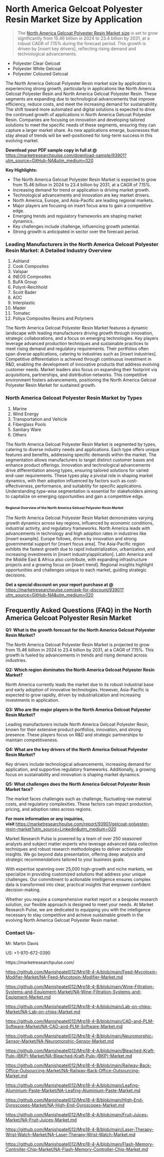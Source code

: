 <h1>North America Gelcoat Polyester Resin Market&nbsp;Size by Application</h1><blockquote><p>The <a href="https://marketresearchpulse.com/download-sample/93901?utm_source=GitHub-NA&amp;utm_medium=020">North America Gelcoat Polyester Resin Market size</a> is set to grow significantly from 15.46 billion in 2024 to 23.4 billion by 2031, at a robust CAGR of 7.15% during the forecast period. This growth is driven by [insert key drivers], reflecting rising demand and technological advancements.</p></blockquote><ul><li>Polyester Clear Gelcoat<li> Polyester White Gelcoat<li> Polyester Coloured Gelcoat</li></ul><p>The North America Gelcoat Polyester Resin market size by application is experiencing strong growth, particularly in applications like North America Gelcoat Polyester Resin and North America Gelcoat Polyester Resin. These segments are expanding due to technological advancements that improve efficiency, reduce costs, and meet the increasing demand for sustainability. The shift toward more automated and digital solutions is expected to drive the continued growth of applications in North America Gelcoat Polyester Resin. Companies are focusing on innovation and developing tailored solutions to meet the specific needs of these segments, ensuring they can capture a larger market share. As new applications emerge, businesses that stay ahead of trends will be well-positioned for long-term success in this evolving market.</p><p><strong>Download your PDF sample copy in full at @ </strong><a href="https://marketresearchpulse.com/download-sample/93901?utm_source=GitHub-NA&amp;utm_medium=020">https://marketresearchpulse.com/download-sample/93901?utm_source=GitHub-NA&amp;utm_medium=020</a></p><p><strong>Key Highlights: </strong></p><ul><li>The North America Gelcoat Polyester Resin Market is expected to grow from 15.46 billion in 2024 to 23.4 billion by 2031, at a CAGR of 7.15%.</li><li>Increasing demand for trend or application is driving market growth.</li><li>Technological advancements and innovation are key market drivers.</li><li>North America, Europe, and Asia-Pacific are leading regional markets.</li><li>Major players are focusing on insert focus area to gain a competitive edge.</li><li>Emerging trends and regulatory frameworks are shaping market dynamics.</li><li>Key challenges include challenge, influencing growth potential.</li><li>Strong growth is anticipated in sector over the forecast period.</li></ul><h3>Leading Manufacturers in the North America Gelcoat Polyester Resin Market: A Detailed Industry Overview</h3><ol><li>Ashland</li><li>Cook Composites</li><li>Valspar</li><li>INEOS Composites</li><li>BuFA Group</li><li>Polynt-Reichhold</li><li>Scott Bader</li><li>AOC</li><li>Interplastic</li><li>Mader</li><li>Tomatec</li><li>Poliya Composites Resins and Polymers</li></ol><div class="flex max-w-full flex-col flex-grow"><div class="min-h-8 text-message flex w-full flex-col items-end gap-2 whitespace-normal break-words [.text-message+&amp;]:mt-5" dir="auto" data-message-author-role="assistant" data-message-id="fd8432e4-4910-450d-b182-61b7bfb0a01f" data-message-model-slug="gpt-4o"><div class="flex w-full flex-col gap-1 empty:hidden first:pt-[3px]"><div class="markdown prose w-full break-words dark:prose-invert light"><p>The North America Gelcoat Polyester Resin Market features a dynamic landscape with leading manufacturers driving growth through innovation, strategic collaborations, and a focus on emerging technologies. Key players leverage advanced production techniques and sustainable practices to meet rising demand and regulatory requirements. Their portfolios often span diverse applications, catering to industries such as [insert industries]. Competitive differentiation is achieved through continuous investment in R&amp;D, enabling the development of innovative products that address evolving customer needs. Market leaders also focus on expanding their footprint via acquisitions, partnerships, and distribution networks. This competitive environment fosters advancements, positioning the North America Gelcoat Polyester Resin Market for sustained growth.</p></div></div></div></div><h3>North America Gelcoat Polyester Resin Market by Types</h3><ol><li>Marine<li> Wind Energy<li> Transportation and Vehicle<li> Fiberglass Pools<li> Sanitary Ware<li> Others</li></ol><div class="flex max-w-full flex-col flex-grow"><div class="min-h-8 text-message flex w-full flex-col items-end gap-2 whitespace-normal break-words [.text-message+&amp;]:mt-5" dir="auto" data-message-author-role="assistant" data-message-id="084470be-0bb7-4664-bddf-5156b4f41249" data-message-model-slug="gpt-4o-mini"><div class="flex w-full flex-col gap-1 empty:hidden first:pt-[3px]"><div class="markdown prose w-full break-words dark:prose-invert light"><p>The North America Gelcoat Polyester Resin Market is segmented by types, catering to diverse industry needs and applications. Each type offers unique features and benefits, addressing specific demands within the market. The segmentation allows manufacturers to target distinct customer bases and enhance product offerings. Innovation and technological advancements drive differentiation among types, ensuring tailored solutions for varied end-user requirements. These types play a pivotal role in shaping market dynamics, with their adoption influenced by factors such as cost-effectiveness, performance, and suitability for specific applications. Understanding type-wise segmentation is essential for stakeholders aiming to capitalize on emerging opportunities and gain a competitive edge.</p></div></div></div></div><h3><span style="font-size: 11px;">Regional Overview of the North America Gelcoat Polyester Resin Market</span></h3><div class="flex max-w-full flex-col flex-grow"><div class="min-h-8 text-message flex w-full flex-col items-end gap-2 whitespace-normal break-words [.text-message+&amp;]:mt-5" dir="auto" data-message-author-role="assistant" data-message-id="e9038762-ce64-4e30-91c9-9bd413514231" data-message-model-slug="gpt-4o-mini"><div class="flex w-full flex-col gap-1 empty:hidden first:pt-[3px]"><div class="markdown prose w-full break-words dark:prose-invert light"><p>The North America Gelcoat Polyester Resin Market demonstrates varying growth dynamics across key regions, influenced by economic conditions, industrial activity, and regulatory frameworks. North America leads with advancements in technology and high adoption rates in industries like [insert example]. Europe follows, driven by innovation and strong governmental support for [insert focus area]. The Asia-Pacific region exhibits the fastest growth due to rapid industrialization, urbanization, and increasing investments in [insert industry/application]. Latin America and the Middle East &amp; Africa also contribute, with expanding infrastructure projects and a growing focus on [insert trend]. Regional insights highlight opportunities and challenges unique to each market, guiding strategic decisions.</p></div></div></div></div><p><strong>Get a special discount on your report purchase at @ </strong><a href="https://marketresearchpulse.com/ask-for-discount/93901?utm_source=GitHub-NA&amp;utm_medium=020">https://marketresearchpulse.com/ask-for-discount/93901?utm_source=GitHub-NA&amp;utm_medium=020</a></p><h2>Frequently Asked Questions (FAQ) in the North America Gelcoat Polyester Resin Market</h2><p><strong>Q1: What is the growth forecast for the North America Gelcoat Polyester Resin Market?</strong></p><p>The North America Gelcoat Polyester Resin Market is projected to grow from 15.46 billion in 2024 to 23.4 billion by 2031, at a CAGR of 7.15%. This growth is fueled by advancements in trends and rising demand across industries.</p><p><strong>Q2: Which region dominates the North America Gelcoat Polyester Resin Market?</strong></p><p>North America currently leads the market due to its robust industrial base and early adoption of innovative technologies. However, Asia-Pacific is expected to grow rapidly, driven by industrialization and increasing investments in application.</p><p><strong>Q3: Who are the major players in the North America Gelcoat Polyester Resin Market?</strong></p><p>Leading manufacturers include North America Gelcoat Polyester Resin, known for their extensive product portfolios, innovation, and strong presence. These players focus on R&amp;D and strategic partnerships to maintain competitiveness.</p><p><strong>Q4: What are the key drivers of the North America Gelcoat Polyester Resin Market?</strong></p><p>Key drivers include technological advancements, increasing demand for application, and supportive regulatory frameworks. Additionally, a growing focus on sustainability and innovation is shaping market dynamics.</p><p><strong>Q5: What challenges does the North America Gelcoat Polyester Resin Market face?</strong></p><p>The market faces challenges such as challenge, fluctuating raw material costs, and regulatory complexities. These factors can impact production, pricing, and adoption rates across regions.</p><p><strong>For more information or any inquiries, visit&nbsp;</strong><a href="https://marketresearchpulse.com/report/93901/gelcoat-polyester-resin-market?utm_source=Linkedin&utm_medium=020">https://marketresearchpulse.com/report/93901/gelcoat-polyester-resin-market?utm_source=Linkedin&utm_medium=020</a></p><p>Market Research Pulse is powered by a team of over 250 seasoned analysts and subject matter experts who leverage advanced data collection techniques and robust research methodologies to deliver actionable insights. We go beyond data presentation, offering deep analysis and strategic recommendations tailored to your business goals.</p><p>With expertise spanning over 25,000 high-growth and niche markets, we specialize in providing customized solutions that address your unique challenges. Our commitment to actionable intelligence ensures complex data is transformed into clear, practical insights that empower confident decision-making.</p><p>Whether you require a comprehensive market report or a bespoke research solution, our flexible approach is designed to meet your needs. At Market Research Pulse, we are dedicated to equipping you with the intelligence necessary to stay competitive and achieve sustainable growth in the evolving North America Gelcoat Polyester Resin market.</p><h3><strong>Contact Us-</strong></h3><p>Mr. Martin Davis</p><p>US: +1-970-672-0390</p><p>https://marketresearchpulse.com/</p><p><a href="https://github.com/Manishpatel012/Mrp18-4-A/blob/main/Feed-Mycotoxin-Modifier-Market/NA-Feed-Mycotoxin-Modifier-Market.md">https://github.com/Manishpatel012/Mrp18-4-A/blob/main/Feed-Mycotoxin-Modifier-Market/NA-Feed-Mycotoxin-Modifier-Market.md</a></p><p><a href="https://github.com/Manishpatel012/Mrp18-4-B/blob/main/Wine-Filtration-Systems-and-Equipment-Market/NA-Wine-Filtration-Systems-and-Equipment-Market.md">https://github.com/Manishpatel012/Mrp18-4-B/blob/main/Wine-Filtration-Systems-and-Equipment-Market/NA-Wine-Filtration-Systems-and-Equipment-Market.md</a></p><p><a href="https://github.com/Manishpatel012/Mrp18-4-A/blob/main/Lab-on-chips-Market/NA-Lab-on-chips-Market.md">https://github.com/Manishpatel012/Mrp18-4-A/blob/main/Lab-on-chips-Market/NA-Lab-on-chips-Market.md</a></p><p><a href="https://github.com/Manishpatel012/Mrp18-4-B/blob/main/CAD-and-PLM-Software-Market/NA-CAD-and-PLM-Software-Market.md">https://github.com/Manishpatel012/Mrp18-4-B/blob/main/CAD-and-PLM-Software-Market/NA-CAD-and-PLM-Software-Market.md</a></p><p><a href="https://github.com/Manishpatel012/Mrp18-4-B/blob/main/Neuromorphic-Sensor-Market/NA-Neuromorphic-Sensor-Market.md">https://github.com/Manishpatel012/Mrp18-4-B/blob/main/Neuromorphic-Sensor-Market/NA-Neuromorphic-Sensor-Market.md</a></p><p><a href="https://github.com/Manishpatel012/Mrp18-4-A/blob/main/Bleached-Kraft-Pulp-(BKP)-Market/NA-Bleached-Kraft-Pulp-(BKP)-Market.md">https://github.com/Manishpatel012/Mrp18-4-A/blob/main/Bleached-Kraft-Pulp-(BKP)-Market/NA-Bleached-Kraft-Pulp-(BKP)-Market.md</a></p><p><a href="https://github.com/Manishpatel012/Mrp18-4-B/blob/main/Railway-Back-Office-Outsourcing-Market/NA-Railway-Back-Office-Outsourcing-Market.md">https://github.com/Manishpatel012/Mrp18-4-B/blob/main/Railway-Back-Office-Outsourcing-Market/NA-Railway-Back-Office-Outsourcing-Market.md</a></p><p><a href="https://github.com/Manishpatel012/Mrp18-4-A/blob/main/Leafing-Aluminium-Paste-Market/NA-Leafing-Aluminium-Paste-Market.md">https://github.com/Manishpatel012/Mrp18-4-A/blob/main/Leafing-Aluminium-Paste-Market/NA-Leafing-Aluminium-Paste-Market.md</a></p><p><a href="https://github.com/Manishpatel012/Mrp18-4-B/blob/main/High-End-Gyroscopes-Market/NA-High-End-Gyroscopes-Market.md">https://github.com/Manishpatel012/Mrp18-4-B/blob/main/High-End-Gyroscopes-Market/NA-High-End-Gyroscopes-Market.md</a></p><p><a href="https://github.com/Manishpatel012/Mrp18-4-A/blob/main/Fruit-Juices-Market/NA-Fruit-Juices-Market.md">https://github.com/Manishpatel012/Mrp18-4-A/blob/main/Fruit-Juices-Market/NA-Fruit-Juices-Market.md</a></p><p><a href="https://github.com/Manishpatel012/Mrp18-4-B/blob/main/Laser-Therapy-Wrist-Watch-Market/NA-Laser-Therapy-Wrist-Watch-Market.md">https://github.com/Manishpatel012/Mrp18-4-B/blob/main/Laser-Therapy-Wrist-Watch-Market/NA-Laser-Therapy-Wrist-Watch-Market.md</a></p><p><a href="https://github.com/Manishpatel012/Mrp18-4-A/blob/main/Flash-Memory-Controller-Chip-Market/NA-Flash-Memory-Controller-Chip-Market.md">https://github.com/Manishpatel012/Mrp18-4-A/blob/main/Flash-Memory-Controller-Chip-Market/NA-Flash-Memory-Controller-Chip-Market.md</a></p>
